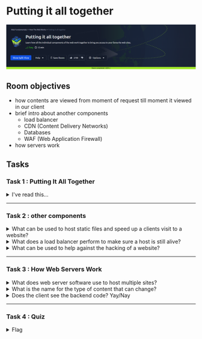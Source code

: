# Putting it all together

![banner](imgs/Putting%20it%20all%20together/roomBanner.png)

## Room objectives

- how contents are viewed from moment of request till moment it viewed in our client
- brief intro about another components
  - load balancer
  - CDN (Content Delivery Networks)
  - Databases
  - WAF (Web Application Firewall)
- how servers work

## Tasks

### Task 1 : Putting It All Together

<details>
<summary>
I've read this...
</summary>

```
No answer needed
```

</details>

---

### Task 2 : other components

<details>
<summary>
What can be used to host static files and speed up a clients visit to a website?
</summary>

```
CDN
```

</details>

<details>
<summary>
What does a load balancer perform to make sure a host is still alive?
</summary>

```
health check
```

</details>

<details>
<summary>
What can be used to help against the hacking of a website?
</summary>

```
WAF
```

</details>

---

### Task 3 : How Web Servers Work

<details>
<summary>
What does web server software use to host multiple sites?
</summary>

```
Virtual Hosts
```

</details>

<details>
<summary>
What is the name for the type of content that can change?
</summary>

```
dynamic 
```

</details>

<details>
<summary>
Does the client see the backend code? Yay/Nay
</summary>

```
Nay 
```

</details>

---

### Task 4 : Quiz

<details>
<summary>
Flag
</summary>

<br>

```
THM{YOU_GOT_THE_ORDER}
```

</details>

